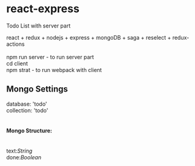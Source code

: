 # react-express
Todo List with server part

react + redux + nodejs + express + mongoDB + saga + reselect + redux-actions
</br></br>
npm run server - to run server part </br>
cd client  </br>
npm strat - to run webpack with client </br>

## Mongo Settings
database: 'todo'</br>
collection: 'todo'</br>
</br>
#### Mongo Structure:
</br>
text:<i>String</i></br>
done:<i>Boolean</i></br>

